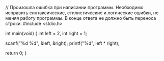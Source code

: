 // Произошла ошибка при написании программы. Необходимо исправить синтаксические, стилистические и логические ошибки, не меняя работу программы. В конце ответа не должно быть переноса строки.
#include <stdio.h>

int main(void)
{
  int left = 2, int right = 1;

  scanf("%d %d", &left, &right);
  printf("%d", left * right);

  return 0;
}
